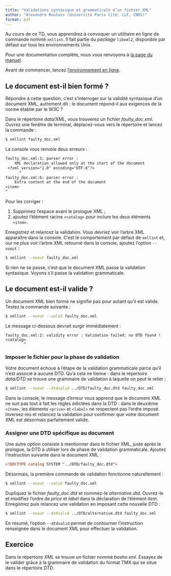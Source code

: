 ```yaml
---
title: "Validations syntaxique et grammaticale d’un fichier XML"
author: "Alexandre Roulois (Université Paris Cité, LLF, CNRS)"
format: pdf
---
```


Au cours de ce TD, vous apprendrez à convoquer un utilitaire en ligne de commande nommé `xmllint`. Il fait partie du *package* `libxml2`, disponible par défaut sur tous les environnements Unix.

Pour une documentation complète, nous vous renvoyons à [la page du manuel](https://www.linux.org/docs/man1/xmllint.html).

Avant de commencer, lancez [l’environnement en ligne](https://mybinder.org/v2/gh/Alex-bzh/python-M2ILTS/main).

## Le document est-il bien formé ?

Répondre à cette question, c’est s’interroger sur la validité syntaxique d’un document XML, autrement dit : le document répond-il aux exigences de la norme établie par le W3C ?

Dans le répertoire *data/XML*, vous trouverez un fichier *faulty_doc.xml*. Ouvrez une fenêtre de terminal, déplacez-vous vers le répertoire et lancez la commande :

```bash
$ xmllint faulty_doc.xml
```

La console vous renvoie deux erreurs :

```txt
faulty_doc.xml:1: parser error :
	XML declaration allowed only at the start of the document
 <?xml version="1.0" encoding="UTF-8"?>
      ^
faulty_doc.xml:6: parser error :
	Extra content at the end of the document
<item>
^
```

Pour les corriger :

1. Supprimez l’espace avant le prologue XML ;
2. ajoutez l’élément racine `<catalog>` pour inclure les deux éléments `<item>`.

Enregistrez et relancez la validation. Vous devriez voir l’arbre XML apparaître dans la console. C’est le comportement par défaut de `xmllint` et, our ne plus voir l’arbre XML retourné dans la console, ajoutez l’option `--noout` :

```bash
$ xmllint --noout faulty_doc.xml
```

Si rien ne se passe, c’est que le document XML passe la validation syntaxique. Voyons s’il passe la validation grammaticale.

## Le document est-il valide ?

Un document XML bien formé ne signifie pas pour autant qu’il est valide. Testez la commande suivante :

```bash
$ xmllint --noout --valid faulty_doc.xml
```

Le message ci-dessous devrait surgir immédiatement :

```
faulty_doc.xml:2: validity error : Validation failed: no DTD found !
<catalog>
        ^
```

### Imposer le fichier pour la phase de validation

Votre document échoue à l’étape de la validation grammaticale parce qu’il n’est associé à aucune DTD. Qu’à cela ne tienne : dans le répertoire *data/DTD* se trouve une grammaire de validation à laquelle on peut le relier :

```bash
$ xmllint --noout --dtdvalid ../DTD/faulty_doc.dtd faulty_doc.xml
```

Dans la console, le message d’erreur vous apprend que le document XML ne suit pas tout à fait les règles édictées dans la DTD : dans le deuxième `<item>`, les éléments `<price>` et `<label>` ne respectent pas l’ordre imposé. Inversez-les et relancez la validation pour confirmer que votre document XML est désormais parfaitement valide.

### Assigner une DTD spécifique au document

Une autre option consiste à mentionner dans le fichier XML, juste après le prologue, la DTD à utiliser lors de phase de validation grammaticale. Ajoutez l’instruction suivante dans le document XML :

```xml
<!DOCTYPE catalog SYSTEM "../DTD/faulty_doc.dtd">
```

Désormais, la première commande de validation fonctionne naturellement :

```bash
$ xmllint --noout --valid faulty_doc.xml
```

Dupliquez le fichier *faulty_doc.dtd* et nommez-le *alternative.dtd*. Ouvrez-le et modifiez l’ordre de *price* et *label* dans la déclaration de l’élément *item*. Enregistrez puis relancez une validation en imposant cette nouvelle DTD :

```bash
$ xmllint --noout --dtdvalid ../DTD/alternative.dtd faulty_doc.xml
```

En résumé, l’option `--dtdvalid` permet de contourner l’instruction renseignée dans le document XML pour effectuer la validation.

## Exercice

Dans le répertoire *XML* se trouve un fichier nommé *basho.xml*. Essayez de le valider grâce à la grammaire de validation du format TMX qui se situe dans le répertoire *DTD*.
